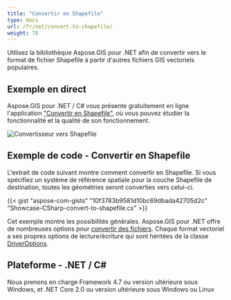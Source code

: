 ```yaml
---
title: "Convertir en Shapefile"
type: docs
url: /fr/net/convert-to-shapefile/
weight: 70
---
```


Utilisez la bibliothèque Aspose.GIS pour .NET afin de convertir vers le format de fichier Shapefile à partir d'autres fichiers GIS vectoriels populaires.

## **Exemple en direct**

Aspose.GIS pour .NET / C# vous présente gratuitement en ligne l'application ["Convertir en Shapefile"](https://products.aspose.app/gis/conversion/convert-to-shapefile), où vous pouvez étudier la fonctionnalité et la qualité de son fonctionnement.

![Convertisseur vers Shapefile](conversion.png)

## **Exemple de code - Convertir en Shapefile**

L'extrait de code suivant montre comment convertir en Shapefile. Si vous spécifiez un système de référence spatiale pour la couche Shapefile de destination, toutes les géométries seront converties vers celui-ci. 

{{< gist "aspose-com-gists" "10f3783b9581d10bc69dbada42705d2c" "Showcase-CSharp-convert-to-shapefile.cs" >}}

Cet exemple montre les possibilités générales. Aspose.GIS pour .NET offre de nombreuses options pour [convertir des fichiers](https://docs.aspose.com/gis/net/vector-layers/). Chaque format vectoriel a ses propres options de lecture/écriture qui sont héritées de la classe [DriverOptions](https://reference.aspose.com/gis/net/aspose.gis/driveroptions).

## **Plateforme - .NET / C#**

Nous prenons en charge Framework 4.7 ou version ultérieure sous Windows, et .NET Core 2.0 ou version ultérieure sous Windows ou Linux
